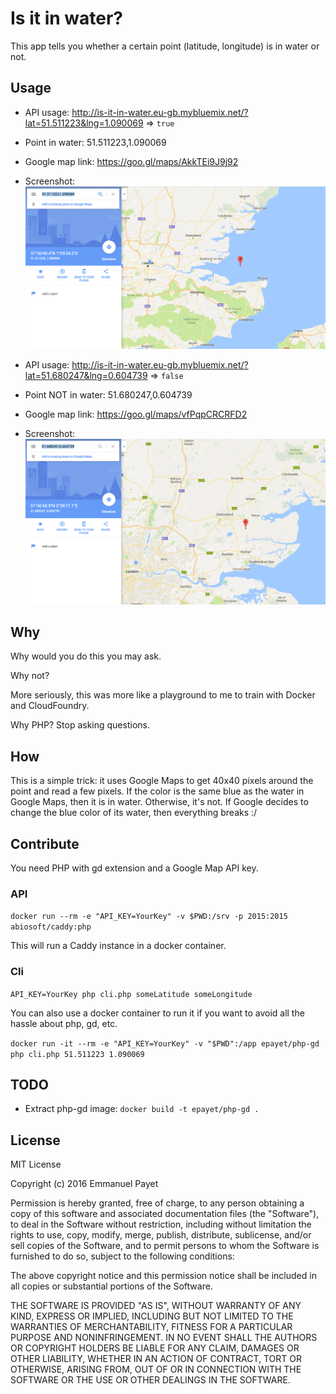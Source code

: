 # Is it in water?

This app tells you whether a certain point (latitude, longitude) is in water or not.

## Usage

* API usage: http://is-it-in-water.eu-gb.mybluemix.net/?lat=51.511223&lng=1.090069 => `true`
* Point in water: 51.511223,1.090069
* Google map link: https://goo.gl/maps/AkkTEi9J9j92
* Screenshot: ![In water example](docs/img/in-water.png?raw=true "In water example")

* API usage: http://is-it-in-water.eu-gb.mybluemix.net/?lat=51.680247&lng=0.604739 => `false`
* Point NOT in water: 51.680247,0.604739
* Google map link: https://goo.gl/maps/vfPqpCRCRFD2
* Screenshot: ![Not in water example](docs/img/not-in-water.png?raw=true "Not in water example")

## Why

Why would you do this you may ask.

Why not?

More seriously, this was more like a playground to me to train with Docker and CloudFoundry.

Why PHP? Stop asking questions.

## How

This is a simple trick: it uses Google Maps to get 40x40 pixels around the point and read a few pixels. If the color is the same blue as the water in Google Maps, then it is in water. Otherwise, it's not. If Google decides to change the blue color of its water, then everything breaks :/

## Contribute

You need PHP with gd extension and a Google Map API key.

### API

`docker run --rm -e "API_KEY=YourKey" -v $PWD:/srv -p 2015:2015 abiosoft/caddy:php`

This will run a Caddy instance in a docker container.

### Cli

`API_KEY=YourKey php cli.php someLatitude someLongitude`

You can also use a docker container to run it if you want to avoid all the hassle about php, gd, etc.

`docker run -it --rm -e "API_KEY=YourKey" -v "$PWD":/app epayet/php-gd php cli.php 51.511223 1.090069`

## TODO

* Extract php-gd image: `docker build -t epayet/php-gd .`

## License

MIT License

Copyright (c) 2016 Emmanuel Payet

Permission is hereby granted, free of charge, to any person obtaining a copy
of this software and associated documentation files (the "Software"), to deal
in the Software without restriction, including without limitation the rights
to use, copy, modify, merge, publish, distribute, sublicense, and/or sell
copies of the Software, and to permit persons to whom the Software is
furnished to do so, subject to the following conditions:

The above copyright notice and this permission notice shall be included in all
copies or substantial portions of the Software.

THE SOFTWARE IS PROVIDED "AS IS", WITHOUT WARRANTY OF ANY KIND, EXPRESS OR
IMPLIED, INCLUDING BUT NOT LIMITED TO THE WARRANTIES OF MERCHANTABILITY,
FITNESS FOR A PARTICULAR PURPOSE AND NONINFRINGEMENT. IN NO EVENT SHALL THE
AUTHORS OR COPYRIGHT HOLDERS BE LIABLE FOR ANY CLAIM, DAMAGES OR OTHER
LIABILITY, WHETHER IN AN ACTION OF CONTRACT, TORT OR OTHERWISE, ARISING FROM,
OUT OF OR IN CONNECTION WITH THE SOFTWARE OR THE USE OR OTHER DEALINGS IN THE
SOFTWARE.
